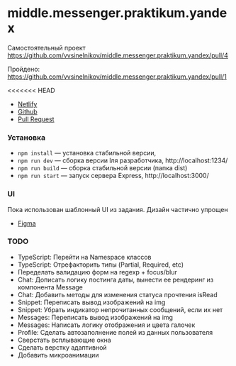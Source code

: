 # middle.messenger.praktikum.yandex
 Самостоятельный проект
https://github.com/vvsinelnikov/middle.messenger.praktikum.yandex/pull/4

Пройдено:
https://github.com/vvsinelnikov/middle.messenger.praktikum.yandex/pull/1

<<<<<<< HEAD
* [Netlify](https://boring-jennings-3032fe.netlify.app/)
* [Github](https://github.com/vvsinelnikov/middle.messenger.praktikum.yandex/)
* [Pull Request]()


### Установка

- `npm install` — установка стабильной версии,
- `npm run dev` — сборка версии lля разработчика, http://localhost:1234/
- `npm run build` — сборка стабильной версии (папка dist)
- `npm run start` — запуск сервера Express, http://localhost:3000/

### UI
Пока использован шаблонный UI из задания. Дизайн частично упрощен
* [Figma](https://www.figma.com/file/gloJZbe2t9pAgvwUNcxusy/MessageMe?node-id=0%3A1/)

### TODO
* TypeScript: Перейти на Namespace классов
* TypeScript: Отрефакторить типы (Partial, Required, etc)
* Переделать валидацию форм на regexp + focus/blur
* Chat: Дописать логику постинга даты, вынести ее рендеринг из компонента Message
* Chat: Добавить методы для изменения статуса прочтения isRead
* Snippet: Переписать вывод изображений на img
* Snippet: Убрать индикатор непрочитанных сообщений, если их нет
* Messages: Переписать вывод изображений на img
* Messages: Написать логику отображения и цвета галочек
* Profile: Сделать автозаполнение полей из данных пользователя
* Сверстать всплывающие окна
* Сделать верстку адаптивной
* Добавить микроанимации
